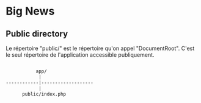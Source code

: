 # Big News

## Public directory

Le répertoire "public/" est le répertoire qu'on appel "DocumentRoot".
C'est le seul répertoire de l'application accessible publiquement.

```txt

           app/
            |
------------|-------------------
            |
      public/index.php

```
